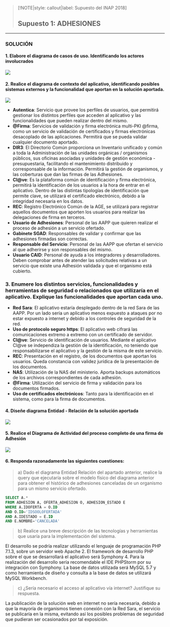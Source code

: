 > [!NOTE|style: callout|label: Supuesto del INAP 2018]
> ## Supuesto 1: ADHESIONES <!-- {docsify-ignore} -->
---
### SOLUCIÓN

#### 1. Elabore el diagrama de casos de uso. Identificando los actores involucrados

![](../../img/supuestos/inap/B3-01_casos_uso.png)

#### 2. Realice el diagrama de contexto del aplicativo, identificando posibles sistemas externos y la funcionalidad que aportan en la solución aportada.

![](../../img/supuestos/inap/diagrama-contexto-b3-01.png)

- **Autentica**: Servicio que provee los perfiles de usuarios, que permitirá gestionar los distintos perfiles que acceden al aplicativo y las funcionalidades que pueden realizar dentro del mismo.
- **@Firma**: Servicios de validación y firma electrónica multi-PKI @firma, como un servicio de validación de certificados y firmas electrónicas desacoplado de las aplicaciones. Permitirá que se pueda validar cualquier documento aportado.
- **DIR3**: El Directorio Común proporciona un Inventario unificado y común a toda la Administración de las unidades orgánicas / organismos públicos, sus oficinas asociadas y unidades de gestión económica - presupuestaria, facilitando el mantenimiento distribuido y corresponsable de la información. Permitirá la gestión de organismos, y las coberturas que dan las firmas de las Adhesiones.
- **Cl@ve**: Es la plataforma común de identificación y firma electrónica, permitirá la identificación de los usuarios a la hora de entrar en el aplicativo. Dentro de las distintas tipologías de identificación que permite clave, se utilizará el certificado electrónico, debido a la integridad necesaria en los datos.
- **REC**: Registro Electrónico Común de la AGE, se utilizará para registrar aquellos documentos que aporten los usuarios para realizar las delegaciones de firma en terceros.
- **Usuario de Adhesiones**: Personal de las AAPP que quieren realizar el proceso de adhesión a un servicio ofertado.
- **Gabinete SGAD**: Responsables de validar y confirmar que las adhesiones firmadas son correctas.
- **Responsable del Servicio**: Personal de las AAPP que ofertan el servicio al que adherirse y son responsables del mismo.
- **Usuario CAID**: Personal de ayuda a los integradores y desarrolladores. Deben comprobar antes de atender las solicitudes relativas a un servicio que existe una Adhesión validada y que el organismo está cubierto.

### 3. Enumere los distintos servicios, funcionalidades y herramientas de seguridad o relacionados que utilizaría en el aplicativo. Explique las funcionalidades que aportan cada uno.

- **Red Sara**: El aplicativo estaría desplegado dentro de la red Sara de las AAPP. Por un lado sería un aplicativo menos expuesto a ataques por no estar expuesto a internet y debido a los controles de seguridad de la red.
- **Uso de protocolo seguro https**: El aplicativo web cifrará las comunicaciones extremo a extremo con un certificado de servidor.
- **Cl@ve**: Servicio de identificación de usuarios. Mediante el aplicativo Cl@ve se independiza la gestión de la identificación, no teniendo que responsabilizarse el aplicativo y la gestión de la misma de este servicio.
- **REC**: Presentación en el registro, de los documentos que aportan los usuarios. Queda constancia con validez jurídica de la presentación de los documentos.
- **NAS**: Utilización de la NAS del ministerio. Aporta backups automáticos de los archivos correspondientes de cada adhesión.
- **@Firma**: Utilización del servicio de firma y validación para los documentos firmados.
- **Uso de certificados electrónicos**: Tanto para la identificación en el sistema, como para la firma de documentos.

#### 4. Diseñe diagrama Entidad - Relación de la solución aportada

![](../../img/supuestos/inap/diagrama-er-b3-01.jpg)

#### 5. Realice el Diagrama de Actividad del proceso completo de una firma de Adhesión

![](../../img/supuestos/inap/diagrama-actividad-b3-01.jpg)

#### 6. Responda razonadamente las siguientes cuestiones:

> a) Dado el diagrama Entidad Relación del apartado anterior, realice la query que ejecutaría sobre el modelo físico del diagrama anterior para obtener el histórico de adhesiones canceladas de un organismo para un mismo servicio ofertado.

```sql
SELECT A.* 
FROM ADHESION A, OFERTA_ADHESION O, ADHESION_ESTADO E
WHERE A.IDOFERTA = O.ID 
AND O.ID='IDSOOLOFERTADA' 
AND A.IDESTADO = E.ID 
AND E.NOMBRE='CANCELADA'
```
> b) Realice una breve descripción de las tecnologías y herramientas que usaría para la implementación del sistema.  

El desarrollo se podría realizar utilizando el lenguaje de programación PHP 7.1.3, sobre un servidor web Apache 2. El framework de desarrollo PHP sobre el que se desarrollará el aplicativo será Symphony 4. Para la realización del desarrollo sería recomendable el IDE PHPStorm por su integración con Symphony. La base de datos utilizada será MySQL 5.7 y como herramienta de diseño y consulta a la base de datos se utilizará MySQL Workbench.

> c) ¿Sería necesario el acceso al aplicativo vía internet? Justifique su respuesta.

La publicación de la solución web en internet no sería necesaria, debido a que la mayoría de organismos tienen conexión con la Red Sara, el servicio se publicaría en la misma, evitando así los posibles problemas de seguridad que pudieran ser ocasionados por tal exposición.

